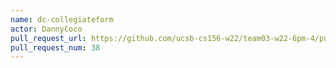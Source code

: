 ```yaml
---
name: dc-collegiateform
actor: DannyCoco
pull_request_url: https://github.com/ucsb-cs156-w22/team03-w22-6pm-4/pull/38
pull_request_num: 38
---
```

